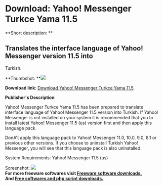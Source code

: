 # Download: Yahoo! Messenger Turkce Yama 11.5

**Short description: **

## Translates the interface language of Yahoo! Messenger version 11.5 into
Turkish.

  
**Thumbshot: **![](http://www.freewarefiles.com/screenshot/ymsngrturk15_md.jpg)   
  
**Download link:** [Download Yahoo! Messenger Turkce Yama 11.5](http://freesoftwares.boysofts.com/Yahoo-Messenger-Turkce-Yama_program_48033.html)  
  

**Publisher's Description**  
  

Yahoo! Messenger Turkce Yama 11.5 has been prepared to translate interface
language of Yahoo! Messenger 11.5 version into Turkish. If Yahoo! Messenger is
not installed on your system it is recommended that you to install latest
Yahoo! Messenger 11.5 (us) version first and then apply this language pack.

DonA't apply this language pack to Yahoo! Messenger 11.0, 10.0, 9.0, 8.1 or
previous other versions. If you choose to uninstall Turkish Yahoo! Messenger,
you will see that this language pack is also uninstalled.

System Requirements: Yahoo! Messenger 11.5 (us)

  
  
Screenshot: ![](http://www.freewarefiles.com/screenshot/ymsngrturk15.jpg)  
**For more freeware softwares visit [Freeware software downloads.](http://freesoftwares.boysofts.com/)**   
**And [Free softwares and php script downloads.](http://www.boysofts.com/)**

